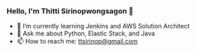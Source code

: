 ### Hello, I'm Thitti Sirinopwongsagon 👋

- 🌱 I’m currently learning Jenkins and AWS Solution Architect
- 💬 Ask me about Python, Elastic Stack, and Java
- 📫 How to reach me: ttsirinop@gmail.com
